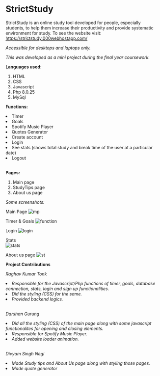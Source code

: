 # StrictStudy
StrictStudy is an online study tool developed for people, especially students, to help them increase their productivity and provide systematic environment for study.
To see the website visit: https://strictstudy.000webhostapp.com/ 

<i>Accessible for desktops and laptops only.</i>

<i>This was developed as a mini project during the final year coursework.</i>

<b>Languages used:</b>
1) HTML
2) CSS
3) Javascript 
4) Php 8.0.25
5) MySql 

<b>Functions:</b>
<li>Timer</li>
<li>Goals</li>
<li>Spotify Music Player</li>
<li>Quotes Generator</li>
<li>Create account</li> 
<li>Login</li>
<li>See stats (shows total study and break time of the user at a particular date)</li> 
<li>Logout</li><br>

<b>Pages:</b>
1) Main page
2) StudyTips page
3) About us page 

<i>Some screenshots:</i>

Main Page
![mp](https://user-images.githubusercontent.com/113721512/218655466-264c1897-b483-4b02-98a5-609be74e01f1.PNG)

Timer & Goals 
![function](https://user-images.githubusercontent.com/113721512/218657504-cbde3f2e-10f3-4e7c-be9d-bea11eff471b.PNG)

Login
![login](https://user-images.githubusercontent.com/113721512/218658573-d9829859-d0a7-4490-aff6-57d1e6f5563e.PNG) 

Stats<br>
![stats](https://user-images.githubusercontent.com/113721512/218658650-bc034c3e-bfe0-4eda-af8a-ce53aa529456.PNG)

About us page
![st](https://user-images.githubusercontent.com/113721512/218658614-1d3d0670-80c2-44b0-b453-6b4c98ad830c.PNG)


<b>Project Contributions</b>

<i>Raghav Kumar Tonk
  <li> Responsible for the Javascript/Php functions of timer, goals, database connection, stats, login and sign up functionalities.</li>
  <li> Did the styling (CSS) for the same.</li>
  <li> Provided backend logics. </li><br>
  
Darshan Gurung
  <li> Did all the styling (CSS) of the main page along with some javascript functionalites for opening and closing elements.</li>
  <li> Responsible for Spotify Music Player.</li>
  <li> Added website loader animation.</li><br>
  
Divyam Singh Negi
  <li> Made Study tips and About Us page along with styling those pages.</li>
  <li> Made quote generator</li><br>
  
